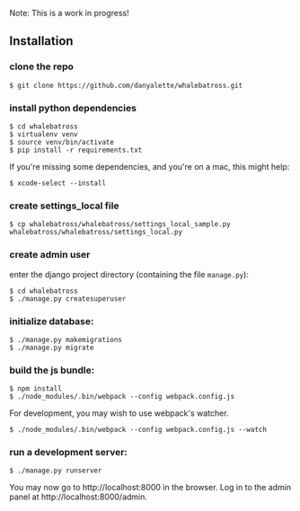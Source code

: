 Note: This is a work in progress!

## Installation

### clone the repo
    $ git clone https://github.com/danyalette/whalebatross.git

### install python dependencies

    $ cd whalebatross
    $ virtualenv venv
    $ source venv/bin/activate
    $ pip install -r requirements.txt

If you're missing some dependencies, and you're on a mac, this might help:

    $ xcode-select --install

### create settings_local file
    $ cp whalebatross/whalebatross/settings_local_sample.py whalebatross/whalebatross/settings_local.py

### create admin user
enter the django project directory (containing the file `manage.py`):

    $ cd whalebatross
    $ ./manage.py createsuperuser

### initialize database:

    $ ./manage.py makemigrations
    $ ./manage.py migrate

### build the js bundle:
    $ npm install
    $ ./node_modules/.bin/webpack --config webpack.config.js

For development, you may wish to use webpack's watcher.

    $ ./node_modules/.bin/webpack --config webpack.config.js --watch

### run a development server:
    $ ./manage.py runserver

You may now go to http://localhost:8000 in the browser.
Log in to the admin panel at http://localhost:8000/admin.
